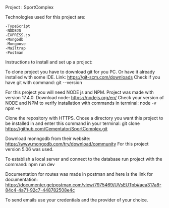 Project : SportComplex

Technologies used for this project are:

    -TypeScript
    -NODEJS
    -EXPRESS.js
    -Mongodb
    -Mongoose
    -Mailtrap
    -Postman    

Instructions to install and set up a project:

To clone project you have to download git for you PC. Or have it already installed with some IDE. Link: https://git-scm.com/downloads
Check if you have git with command: git --version

For this project you will need NODE js and NPM. Project was made with version 17.4.0. Download node: https://nodejs.org/en/ Check your version of NODE and NPM to verify installation with commands in terminal: node -v npm -v

Clone the repository with HTTPS. Chose a directory you want this project to be installed in and enter this command in your terminal: 
git clone https://github.com/Cementator/SportComplex.git

Download monngodb from their website: https://www.mongodb.com/try/download/community
For this project version 5.06 was used.

To establish a local server and connect to the database run project with the command: npm run dev

Documentation for routes was made in postman and here is the link for documentation:
https://documenter.getpostman.com/view/7975469/UVsEUTpb#aea317a8-84c4-4a71-92c7-448782508e4c

To send emails use your credentials and the provider of your choice.